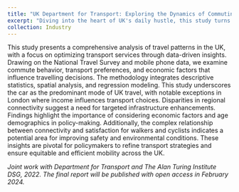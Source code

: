 ```yaml
---
title: "UK Department for Transport: Exploring the Dynamics of Commuting and Mobility in the UK"
excerpt: "Diving into the heart of UK's daily hustle, this study turns mobile data into a roadmap for smarter, fairer commuting, revealing surprising evidence about how we travel, why, and what could make it better. <br/> <img src='https://raw.githubusercontent.com/skylerxx/academicpages/master/images/DfT_image.png' width='500' height='400'>"
collection: Industry
---
```


This study presents a comprehensive analysis of travel patterns in the UK, with a focus on optimizing transport services through data-driven insights. Drawing on the National Travel Survey and mobile phone data, we examine commute behavior, transport preferences, and economic factors that influence travelling decisions. The methodology integrates descriptive statistics, spatial analysis, and regression modeling. This study underscores the car as the predominant mode of UK travel, with notable exceptions in London where income influences transport choices. Disparities in regional connectivity suggest a need for targeted infrastructure enhancements. Findings highlight the importance of considering economic factors and age demographics in policy-making. Additionally, the complex relationship between connectivity and satisfaction for walkers and cyclists indicates a potential area for improving safety and environmental conditions. These insights are pivotal for policymakers to refine transport strategies and ensure equitable and efficient mobility across the UK.

*Joint work with Department for Transport and The Alan Turing Institute DSG, 2022. The final report will be published with open access in February 2024.*
